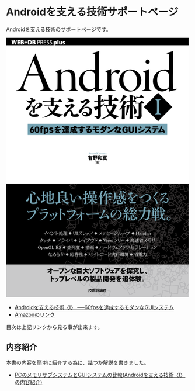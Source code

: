 # Androidを支える技術サポートページ

Androidを支える技術のサポートページです。

![Androidを支える技術I、書影](https://github.com/karino2/AndroidSupportTech/blob/images/front_page.png)


- [Androidを支える技術〈Ⅰ〉 ──60fpsを達成するモダンなGUIシステム](http://gihyo.jp/book/2017/978-4-7741-8759-4)
 - [Amazonのリンク](https://www.amazon.co.jp/dp/4774187593)

目次は上記リンクから見る事が出来ます。

## 内容紹介

本書の内容を簡単に紹介する為に、幾つか解説を書きました。

- [PCのメモリサブシステムとGUIシステムの比較(Androidを支える技術〈Ⅰ〉の内容紹介)](https://gist.github.com/karino2/5ad8c0ca2966399de3bb7be5e070073f)

